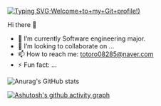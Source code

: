 [![Typing SVG](https://readme-typing-svg.herokuapp.com?font=Times+New+Roman&size=35&color=F7139A&multiline=true&width=500&height=100&lines=Hi+there!+I'm+yenyen31%3A);Welcome+to+my+Git+profile!)](https://git.io/typing-svg)

Hi there 👋
- 🔭 I’m currently Software engineering major.
- 👯 I’m looking to collaborate on ...
- 📫 How to reach me: totoro08285@naver.com
- ⚡ Fun fact: ...

![Anurag's GitHub stats](https://github-readme-stats.vercel.app/api?username=yenyen31&show_icons=true&theme=radical)

[![Ashutosh's github activity graph](https://activity-graph.herokuapp.com/graph?username=yenyen31&theme=rogue)](https://github.com/ashutosh00710/github-readme-activity-graph)

